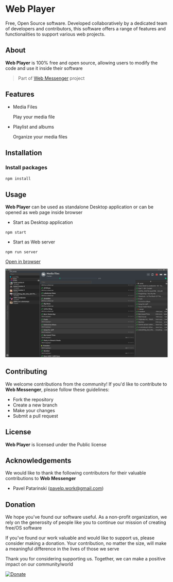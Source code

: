 # Web Player

Free, Open Source software. Developed collaboratively by a dedicated team of developers and contributors, this software offers a range of features and functionalities to support various web projects.

## About

**Web Player** is 100% free and open source, allowing users to modify the code and use it inside their software

> Part of [Web Messenger](https://github.com/freetalk-team/sipme) project

## Features

- Media Files

  Play your media file

- Playlist and albums

  Organize your media files

## Installation

### Install packages

```
npm install
```

## Usage

**Web Player** can be used as standalone Desktop application or can be opened as web page inside browser

* Start as Desktop application

```
npm start
```

* Start as Web server

```
npm run server
```

[Open in browser](http://127.0.0.1:3010)

![details](/public/ui/screenshot/player.jpg)

## Contributing

We welcome contributions from the community! If you'd like to contribute to **Web Messenger**, please follow these guidelines:
- Fork the repository
- Create a new branch
- Make your changes
- Submit a pull request

## License

**Web Player** is licensed under the Public license

## Acknowledgements

We would like to thank the following contributors for their valuable contributions to **Web Messenger**

- Pavel Patarinski (pavelp.work@gmail.com)

## Donation

We hope you've found our software useful. As a non-profit organization, we rely on the generosity of people like you to continue our mission of creating free/OS software

If you've found our work valuable and would like to support us, please consider making a donation. Your contribution, no matter the size, will make a meaningful difference in the lives of those we serve

Thank you for considering supporting us. Together, we can make a positive impact on our community/world

[![Donate](https://img.shields.io/badge/Donate-PayPal-green.svg)](https://www.paypal.com/cgi-bin/webscr?cmd=_s-xclick&hosted_button_id=XUSKMVK55P35G)
